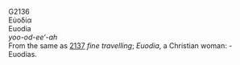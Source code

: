 <body>
  <p>G2136<br>  Εὐοδία  <br> Euodia  <br><i>yoo-od-ee‘-ah </i><br>From the same as <a href="g2137.htm">2137</a>  <i>fine</i> <i>travelling</i>; <i>Euodia</i>, a Christian woman: - Euodias.<br></p>
 </body>